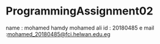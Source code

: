 # ProgrammingAssignment02
name : mohamed hamdy mohamed ali 
id :  20180485
e mail :mohamed_20180485@fci.helwan.edu.eg
